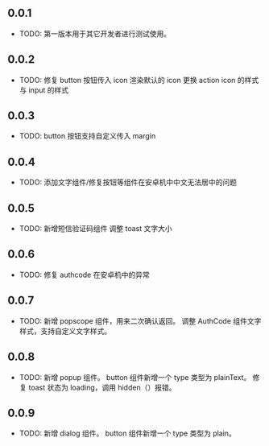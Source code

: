 ## 0.0.1

- TODO: 第一版本用于其它开发者进行测试使用。

## 0.0.2

- TODO:
  修复 button 按钮传入 icon 渲染默认的 icon
  更换 action icon 的样式与 input 的样式

## 0.0.3

- TODO:
  button 按钮支持自定义传入 margin

## 0.0.4

- TODO:
  添加文字组件/修复按钮等组件在安卓机中中文无法居中的问题

## 0.0.5

- TODO:
  新增短信验证码组件
  调整 toast 文字大小

## 0.0.6

- TODO:
  修复 authcode 在安卓机中的异常

## 0.0.7

- TODO:
  新增 popscope 组件，用来二次确认返回。
  调整 AuthCode 组件文字样式，支持自定义文字样式。

## 0.0.8

- TODO:
  新增 popup 组件。
  button 组件新增一个 type 类型为 plainText。
  修复 toast 状态为 loading，调用 hidden（）报错。

## 0.0.9

- TODO:
  新增 dialog 组件。
  button 组件新增一个 type 类型为 plain。
